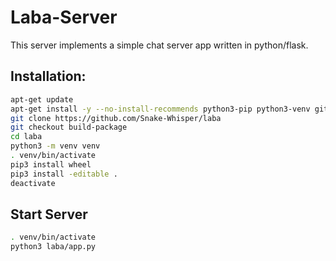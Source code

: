 Laba-Server
===========

This server implements a simple chat server app written in python/flask.

Installation:
-------------
```bash
apt-get update
apt-get install -y --no-install-recommends python3-pip python3-venv git
git clone https://github.com/Snake-Whisper/laba
git checkout build-package
cd laba
python3 -m venv venv
. venv/bin/activate
pip3 install wheel
pip3 install -editable .
deactivate
```
Start Server
------------
```bash
. venv/bin/activate
python3 laba/app.py
```
